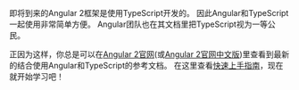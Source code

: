 即将到来的Angular 2框架是使用TypeScript开发的。
因此Angular和TypeScript一起使用非常简单方便。
Angular团队也在其文档里把TypeScript视为一等公民。

正因为这样，你总是可以在[Angular 2官网](https://angular.io)(或[Angular 2官网中文版](https://angular.cn))里查看到最新的结合使用Angular和TypeScript的参考文档。
在这里查看[快速上手指南](https://angular.io/docs/ts/latest/quickstart.html)，现在就开始学习吧！
